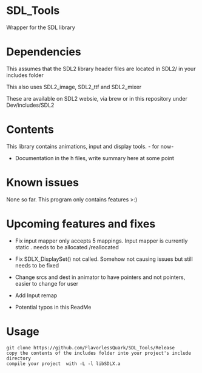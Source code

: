 # SDL_Tools

Wrapper for the SDL library
# Dependencies

This assumes that the SDL2 library header files are located in SDL2/ in your includes folder

This also uses SDL2_image, SDL2_ttf and SDL2_mixer

These are available on SDL2 websie, via brew or in this repository under Dev/includes/SDL2

# Contents

This library contains animations, input and display tools. - for now-

- Documentation in the h files, write summary here at some point

# Known issues

None so far. This program only contains features >:)

# Upcoming features and fixes

- Fix input mapper only accepts 5 mappings. Input mapper is currently static . needs to be allocated /reallocated

- Fix SDLX_DisplaySet() not called. Somehow not causing issues but still needs to be fixed

- Change srcs and dest in animator to have pointers and not pointers, easier to change for user

- Add Input remap

- Potential typos in this ReadMe

# Usage

```
git clone https://github.com/FlavorlessQuark/SDL_Tools/Release
copy the contents of the includes folder into your project's include directory
compile your project  with -L -l libSDLX.a
```

